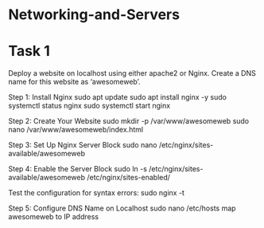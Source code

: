 # Networking-and-Servers

# Task 1
Deploy a website on localhost using either apache2 or Nginx. Create a DNS name for this website as ‘awesomeweb’. 

Step 1: Install Nginx
sudo apt update
sudo apt install nginx -y
sudo systemctl status nginx
sudo systemctl start nginx

Step 2: Create Your Website
sudo mkdir -p /var/www/awesomeweb
sudo nano /var/www/awesomeweb/index.html

Step 3: Set Up Nginx Server Block
sudo nano /etc/nginx/sites-available/awesomeweb

Step 4: Enable the Server Block
sudo ln -s /etc/nginx/sites-available/awesomeweb /etc/nginx/sites-enabled/

Test the configuration for syntax errors:
sudo nginx -t

Step 5: Configure DNS Name on Localhost
sudo nano /etc/hosts
map awesomeweb to IP address


